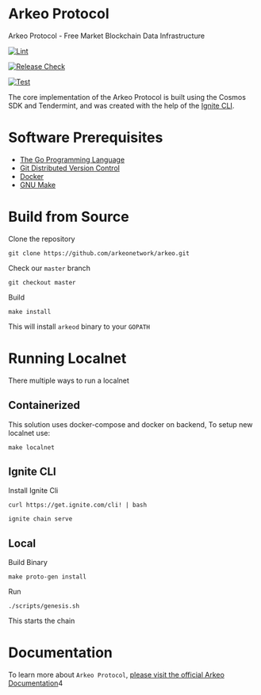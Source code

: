 # Arkeo Protocol

Arkeo Protocol - Free Market Blockchain Data Infrastructure

[![Lint](https://github.com/arkeonetwork/arkeo/actions/workflows/go-lint.yaml/badge.svg)](https://github.com/arkeonetwork/arkeo/actions/workflows/go-lint.yaml)

[![Release Check](https://github.com/arkeonetwork/arkeo/actions/workflows/release-check.yaml/badge.svg)](https://github.com/arkeonetwork/arkeo/actions/workflows/release-check.yaml)

[![Test](https://github.com/arkeonetwork/arkeo/actions/workflows/test.yaml/badge.svg)](https://github.com/arkeonetwork/arkeo/actions/workflows/test.yaml)

The core implementation of the Arkeo Protocol is built using the Cosmos SDK and Tendermint, and was created with the help of the [Ignite CLI](https://ignite.com/cli).

# Software Prerequisites

- [The Go Programming Language](https://go.dev)
- [Git Distributed Version Control](https://git-scm.com)
- [Docker](https://www.docker.com)
- [GNU Make](https://www.gnu.org/software/make)

# Build from Source

Clone the repository

```shell
git clone https://github.com/arkeonetwork/arkeo.git
```

Check our `master` branch

```shell
git checkout master
```

Build

```shell
make install
```

This will install `arkeod` binary to your `GOPATH`

# Running Localnet

There multiple ways to run a localnet

## Containerized

This solution uses docker-compose and docker on backend, To setup new localnet use:

```shell
make localnet
```

## Ignite CLI

Install Ignite Cli

```shell
curl https://get.ignite.com/cli! | bash
```

```shell
ignite chain serve
```

## Local

Build Binary

```shell
make proto-gen install
```

Run

```shell
./scripts/genesis.sh
```

This starts the chain

# Documentation

To learn more about `Arkeo Protocol`, [please visit the official Arkeo Documentation](https://docs.arkeo.network)4
